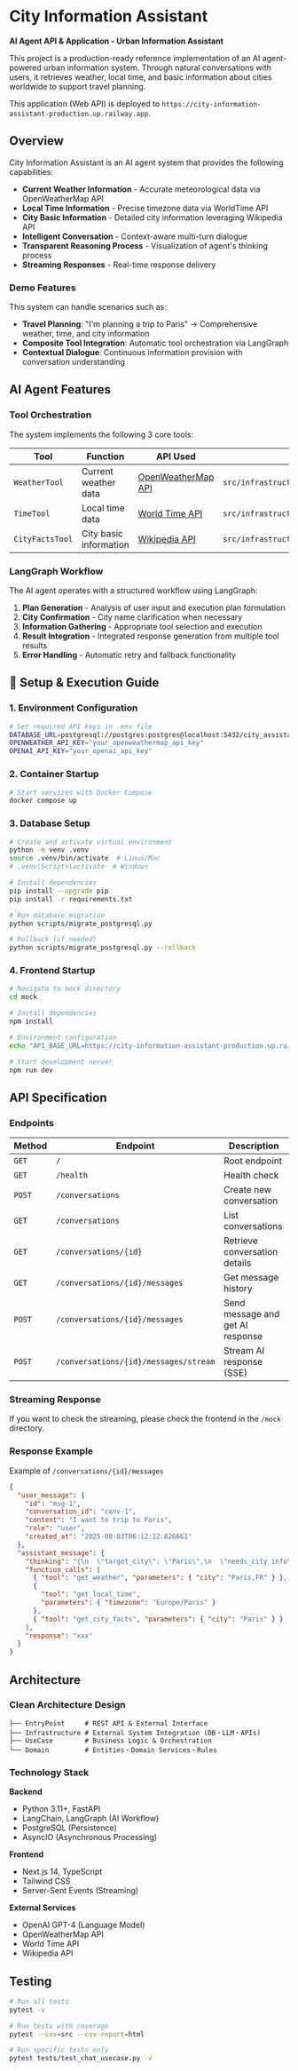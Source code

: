 # City Information Assistant

**AI Agent API & Application - Urban Information Assistant**

This project is a production-ready reference implementation of an AI agent-powered urban information system. Through natural conversations with users, it retrieves weather, local time, and basic information about cities worldwide to support travel planning.

This application (Web API) is deployed to `https://city-information-assistant-production.up.railway.app`.

## Overview

City Information Assistant is an AI agent system that provides the following capabilities:

- **Current Weather Information** - Accurate meteorological data via OpenWeatherMap API
- **Local Time Information** - Precise timezone data via WorldTime API
- **City Basic Information** - Detailed city information leveraging Wikipedia API
- **Intelligent Conversation** - Context-aware multi-turn dialogue
- **Transparent Reasoning Process** - Visualization of agent's thinking process
- **Streaming Responses** - Real-time response delivery

### Demo Features

This system can handle scenarios such as:

- **Travel Planning**: "I'm planning a trip to Paris" → Comprehensive weather, time, and city information
- **Composite Tool Integration**: Automatic tool orchestration via LangGraph
- **Contextual Dialogue**: Continuous information provision with conversation understanding

## AI Agent Features

### Tool Orchestration

The system implements the following 3 core tools:

| Tool            | Function               | API Used                                                      | Implementation                                    |
| --------------- | ---------------------- | ------------------------------------------------------------- | ------------------------------------------------- |
| `WeatherTool`   | Current weather data   | [OpenWeatherMap API](https://openweathermap.org/current)      | `src/infrastructure/tool/wheather_tool_impl.py`   |
| `TimeTool`      | Local time data        | [World Time API](http://worldtimeapi.org/)                    | `src/infrastructure/tool/time_tool_impl.py`       |
| `CityFactsTool` | City basic information | [Wikipedia API](https://www.mediawiki.org/wiki/API:Main_page) | `src/infrastructure/tool/city_facts_tool_impl.py` |

### LangGraph Workflow

The AI agent operates with a structured workflow using LangGraph:

1. **Plan Generation** - Analysis of user input and execution plan formulation
2. **City Confirmation** - City name clarification when necessary
3. **Information Gathering** - Appropriate tool selection and execution
4. **Result Integration** - Integrated response generation from multiple tool results
5. **Error Handling** - Automatic retry and fallback functionality

## 🚀 Setup & Execution Guide

### 1. Environment Configuration

```bash
# Set required API keys in .env file
DATABASE_URL=postgresql://postgres:postgres@localhost:5432/city_assistant
OPENWEATHER_API_KEY="your_openweathermap_api_key"
OPENAI_API_KEY="your_openai_api_key"
```

### 2. Container Startup

```bash
# Start services with Docker Compose
docker compose up
```

### 3. Database Setup

```bash
# Create and activate virtual environment
python -m venv .venv
source .venv/bin/activate  # Linux/Mac
# .venv\Scripts\activate  # Windows

# Install dependencies
pip install --upgrade pip
pip install -r requirements.txt

# Run database migration
python scripts/migrate_postgresql.py

# Rollback (if needed)
python scripts/migrate_postgresql.py --rollback
```

### 4. Frontend Startup

```bash
# Navigate to mock directory
cd mock

# Install dependencies
npm install

# Environment configuration
echo "API_BASE_URL=https://city-information-assistant-production.up.railway.app" > .env.local

# Start development server
npm run dev
```

## API Specification

### Endpoints

| Method | Endpoint                              | Description                      |
| ------ | ------------------------------------- | -------------------------------- |
| `GET`  | `/`                                   | Root endpoint                    |
| `GET`  | `/health`                             | Health check                     |
| `POST` | `/conversations`                      | Create new conversation          |
| `GET`  | `/conversations`                      | List conversations               |
| `GET`  | `/conversations/{id}`                 | Retrieve conversation details    |
| `GET`  | `/conversations/{id}/messages`        | Get message history              |
| `POST` | `/conversations/{id}/messages`        | Send message and get AI response |
| `POST` | `/conversations/{id}/messages/stream` | Stream AI response (SSE)         |

### Streaming Response

If you want to check the streaming, please check the frontend in the `/mock` directory.

### Response Example

Example of `/conversations/{id}/messages`

```json
{
  "user_message": {
    "id": "msg-1",
    "conversation_id": "conv-1",
    "content": "I want to trip to Paris",
    "role": "user",
    "created_at": "2025-08-03T06:12:12.826661"
  },
  "assistant_message": {
    "thinking": "{\n  \"target_city\": \"Paris\",\n  \"needs_city_info\": true,\n  \"city_confirmed\": true,\n  \"analysis\": \"The user wants to plan a trip to Paris and may need information regarding travel, attractions, weather, or other city-related details.\",\n  \"planned_actions\": \"I will provide information about attractions, weather, food, and travel tips for Paris to assist the user in planning their trip.\",\n  \"tools_to_use\": [\"city_facts_tool\", \"weather_tool\", \"attractions_tool\", \"food_tool\"]\n}",
    "function_calls": [
      { "tool": "get_weather", "parameters": { "city": "Paris,FR" } },
      {
        "tool": "get_local_time",
        "parameters": { "timezone": "Europe/Paris" }
      },
      { "tool": "get_city_facts", "parameters": { "city": "Paris" } }
    ],
    "response": "xxx"
  }
}
```

## Architecture

### Clean Architecture Design

```
├── EntryPoint     # REST API & External Interface
├── Infrastructure # External System Integration (DB・LLM・APIs)
├── UseCase        # Business Logic & Orchestration
└── Domain         # Entities・Domain Services・Rules
```

### Technology Stack

**Backend**

- Python 3.11+, FastAPI
- LangChain, LangGraph (AI Workflow)
- PostgreSQL (Persistence)
- AsyncIO (Asynchronous Processing)

**Frontend**

- Next.js 14, TypeScript
- Tailwind CSS
- Server-Sent Events (Streaming)

**External Services**

- OpenAI GPT-4 (Language Model)
- OpenWeatherMap API
- World Time API
- Wikipedia API

## Testing

```bash
# Run all tests
pytest -v

# Run tests with coverage
pytest --cov=src --cov-report=html

# Run specific tests only
pytest tests/test_chat_usecase.py -v
```
